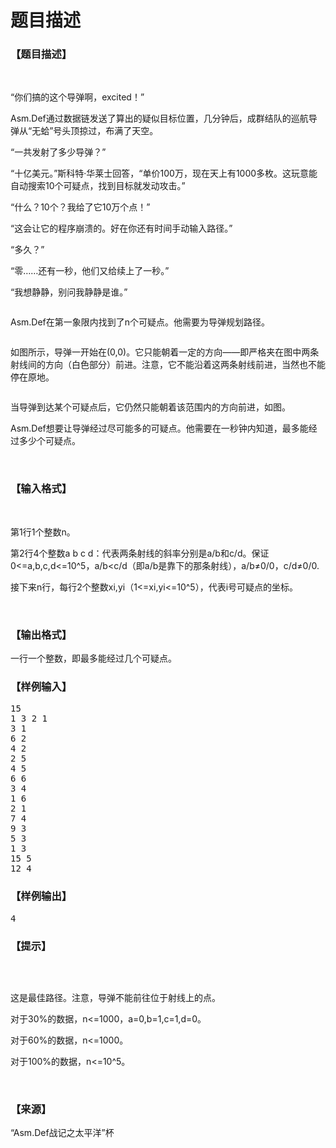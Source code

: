 # 题目描述


<h3>
【题目描述】
</h3>
<p>
<br/>
</p>
<p>
“你们搞的这个导弹啊，excited！”
</p>
<p>
Asm.Def通过数据链发送了算出的疑似目标位置，几分钟后，成群结队的巡航导弹从“无蛤”号头顶掠过，布满了天空。
</p>
<p>
“一共发射了多少导弹？”
</p>
<p>
“十亿美元。”斯科特·华莱士回答，“单价100万，现在天上有1000多枚。这玩意能自动搜索10个可疑点，找到目标就发动攻击。”
</p>
<p>
“什么？10个？我给了它10万个点！”
</p>
<p>
“这会让它的程序崩溃的。好在你还有时间手动输入路径。”
</p>
<p>
“多久？”
</p>
<p>
“零……还有一秒，他们又给续上了一秒。”
</p>
<p>
“我想静静，别问我静静是谁。”
</p>
<p>
<img src="/upload/image/20151102/20151102074453_76405.png" alt=""/> 
</p>
<p>
Asm.Def在第一象限内找到了n个可疑点。他需要为导弹规划路径。
</p>
<p>
<img src="/upload/image/20151102/20151102062653_58959.jpg" alt=""/> 
</p>
<p>
如图所示，导弹一开始在(0,0)。它只能朝着一定的方向——即严格夹在图中两条射线间的方向（白色部分）前进。注意，它不能沿着这两条射线前进，当然也不能停在原地。
</p>
<p>
<img src="/upload/image/20151102/20151102062638_81574.jpg" alt=""/> 
</p>
<p>
当导弹到达某个可疑点后，它仍然只能朝着该范围内的方向前进，如图。
</p>
<p>
Asm.Def想要让导弹经过尽可能多的可疑点。他需要在一秒钟内知道，最多能经过多少个可疑点。
</p>
<p>
<br/>
</p>
<h3>
【输入格式】
</h3>
<p>
<br/>
</p>
<p>
第1行1个整数n。
</p>
<p>
第2行4个整数a b c d：代表两条射线的斜率分别是a/b和c/d。保证0&lt;=a,b,c,d&lt;=10^5，a/b&lt;c/d（即a/b是靠下的那条射线），a/b≠0/0，c/d≠0/0.
</p>
<p>
接下来n行，每行2个整数xi,yi（1&lt;=xi,yi&lt;=10^5），代表i号可疑点的坐标。
</p>
<p>
<br/>
</p>
<h3>
【输出格式】
</h3>
<p>
一行一个整数，即最多能经过几个可疑点。
</p>
<h3>
【样例输入】
</h3>
<pre>15
1 3 2 1
3 1
6 2
4 2
2 5
4 5
6 6
3 4
1 6
2 1
7 4
9 3
5 3
1 3
15 5
12 4</pre>
<h3>
【样例输出】
</h3>
<pre>4</pre>
<h3>
【提示】
</h3>
<p>
<br/>
</p>
<p>
<img src="/upload/image/20151102/20151102062620_98111.jpg" alt=""/> 
</p>
<p>
这是最佳路径。注意，导弹不能前往位于射线上的点。
</p>
<p>
对于30%的数据，n&lt;=1000，a=0,b=1,c=1,d=0。
</p>
<p>
对于60%的数据，n&lt;=1000。
</p>
<p>
对于100%的数据，n&lt;=10^5。
</p>
<p>
<br/>
</p>
<h3>
【来源】
</h3>
<p>
“Asm.Def战记之太平洋”杯
</p>

